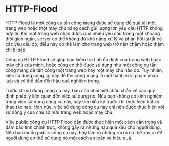 # HTTP-Flood
HTTP Flood là một công cụ tấn công mạng được sử dụng để quá tải một trang web hoặc một máy chủ bằng cách gửi lượng lớn yêu cầu HTTP không hợp lệ. Khi một trang web nhận được quá nhiều yêu cầu trong một khoảng thời gian ngắn, server có thể không đủ khả năng xử lý và phản hồi lại tất cả các yêu cầu đó, điều này có thể làm cho trang web trở nên chậm hoặc thậm chí bị sập.

Công cụ HTTP Flood sẽ giúp bạn kiểm tra tính ổn định của trang web hoặc máy chủ của mình, hoặc cũng có thể được sử dụng như một công cụ tấn công mạng để tấn công một trang web hay một máy chủ nào đó. Tuy nhiên, việc sử dụng công cụ này để tấn công mạng là một hành vi vi phạm pháp luật và có thể dẫn đến hậu quả nghiêm trọng.

Trước khi sử dụng công cụ này, bạn cần phải biết chắc chắn về các quy định pháp lý liên quan đến việc sử dụng nó. Nếu bạn không có kinh nghiệm trong việc sử dụng công cụ này, hãy tìm hiểu kỹ trước khi thực hiện bất kỳ thao tác nào. Hơn nữa, việc sử dụng công cụ này chỉ nên được thực hiện với sự đồng ý của chủ sở hữu trang web hoặc máy chủ.

Việc public công cụ HTTP Flood cần được thực hiện một cách cẩn trọng và đảm bảo tính chính trực, không gây ra những hậu quả xấu cho người dùng. Nếu bạn muốn public công cụ này, hãy làm rõ những rủi ro có thể xảy ra để người dùng có thể sử dụng nó một cách an toàn và hiệu quả.
